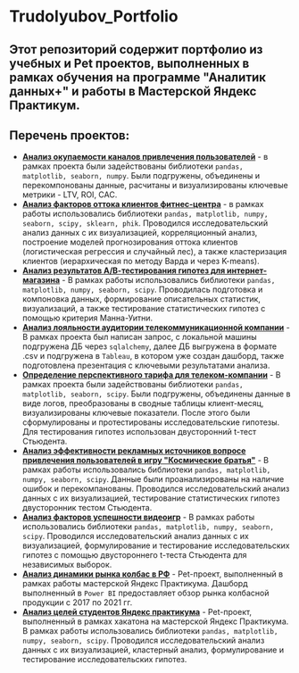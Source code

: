 # Trudolyubov_Portfolio
## Этот репозиторий содержит портфолио из учебных и Pet проектов, выполненных в рамках обучения на программе "Аналитик данных+" и работы в Мастерской Яндекс Практикум.

## Перечень проектов:
- <b>[Анализ окупаемости каналов привлечения пользователей](https://github.com/MegaWoOoW/Trudolyubov_Portfolio/tree/main/App_marketing_metrics)</b> - в рамках проекта были задействованы библиотеки `pandas, matplotlib, seaborn, numpy`. Были подгружены, объединены и перекомпонованы данные, расчитаны и визуализированы ключевые метрики - LTV, ROI, CAC.
- <b>[Анализ факторов оттока клиентов фитнес-центра](https://github.com/MegaWoOoW/Trudolyubov_Portfolio/tree/main/Gym_clients_loyalty_machine_learning)</b> - в рамках работы использовались библиотеки `pandas, matplotlib, numpy, seaborn, scipy, sklearn, phik`. Проводился исследовательский анализ данных с их визуализацией, корреляционный анализ, построение моделей прогнозирования оттока клиентов (логистическая регрессия и случайный лес), а также кластеризация клиентов (иерархическая по методу Варда и через K-means).
- <b>[Анализ результатов А/В-тестирования гипотез для интернет-магазина](https://github.com/MegaWoOoW/Trudolyubov_Portfolio/tree/main/Online-shop_AB_test)</b> - В рамках работы использовались библиотеки `pandas, matplotlib, numpy, seaborn, scipy`. Проводилась подготовка и компоновка данных, формирование описательных статистик, визуализаций, а также тестирование статистических гипотез с помощью критерия Манна-Уитни.
- <b>[Анализ лояльности аудитории телекоммуникационной компании](https://github.com/MegaWoOoW/Trudolyubov_Portfolio/tree/main/Telecom_company_clients_analysis_SQL_Tableau)</b> - В рамках проекта был написан запрос, с локальной машины подгружена ДБ через `sqlalchemy`, далее ДБ выгружена в формате .csv и подгружена в `Tableau`, в котором уже создан дашборд, также подготовлена презентация с ключевыми результатами анализа.
- <b>[Определение перспективного тарифа для телеком-компании](https://github.com/MegaWoOoW/Trudolyubov_Portfolio/tree/main/Telecom_company_clients_stat_analysis)</b> - В рамках проекта были задействованы библиотеки `pandas, matplotlib, seaborn, scipy`. Были подгружены, объединены данные в виде логов, преобразованы в сводные таблицы клиент-месяц, визуализированы ключевые показатели. После этого были сформулированы и протестированы исследовательские гипотезы. Для тестирования гипотез использован двусторонний t-тест Стьюдента.
- <b>[Анализ эффективности рекламных источников вопросе привлечения пользователей в игру "Космические братья"](https://github.com/MegaWoOoW/Trudolyubov_Portfolio/tree/main/Video_game_users_analysis_Tableau)</b> - В рамках работы использовались библиотеки `pandas, matplotlib, numpy, seaborn, scipy`. Данные были проанализированы на наличие ошибок и перекомпанованы. Проводился исследовательский анализ данных с их визуализацией, тестирование статистических гипотез двусторонник тестом Стьюдента.
- <b>[Анализ факторов успешности видеоигр](https://github.com/MegaWoOoW/Trudolyubov_Portfolio/tree/main/Video_games_sales_stat_analysis)</b> - В рамках работы использовались библиотеки `pandas, matplotlib, numpy, seaborn, scipy`. Проводился исследовательский анализ данных с их визуализацией, формулирование и тестирование исследовательских гипотез с помощью двустороннего t-теста Стьюдента для независимых выборок.
- <b>[Анализ динамики рынка колбас в РФ](https://github.com/MegaWoOoW/Trudolyubov_Portfolio/tree/main/Sausages_market_dashboard)</b> - Pet-проект, выполненный в рамках работы мастерской Яндекс Практикума. Дашборд выполненный в `Power BI` предоставляет обзор рынка колбасной продукции с 2017 по 2021 гг. 
- <b>[Анализ целей студентов Яндекс практикума](https://github.com/MegaWoOoW/Trudolyubov_Portfolio/tree/main/Online_course_students_analysis)</b> - Pet-проект, выполненный в рамках хакатона на мастерской Яндекс Практикума. В рамках работы использовались библиотеки `pandas, matplotlib, numpy, seaborn, scipy`. Проводился исследовательский анализ данных с их визуализацией, кластерный анализ, формулирование и тестирование исследовательских гипотез.
